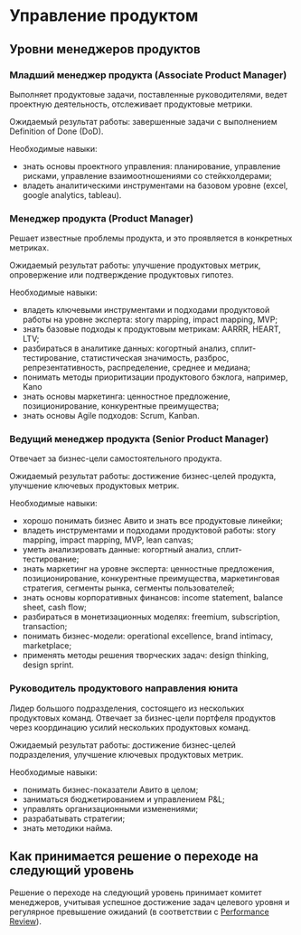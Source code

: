 # Управление продуктом

## Уровни менеджеров продуктов

### Младший менеджер продукта (Associate Product Manager)
Выполняет продуктовые задачи, поставленные руководителями, ведет проектную деятельность, отслеживает продуктовые метрики.

Ожидаемый результат работы: завершенные задачи с выполнением Definition of Done (DoD).

Необходимые навыки: 
- знать основы проектного управления: планирование, управление рисками, управление взаимоотношениями со стейкхолдерами;
- владеть аналитическими инструментами на базовом уровне (excel, google analytics, tableau).

### Менеджер продукта (Product Manager)

Решает известные проблемы продукта, и это проявляется в конкретных метриках.

Ожидаемый результат работы: улучшение продуктовых метрик, опровержение или подтверждение продуктовых гипотез.

Необходимые навыки:
- владеть ключевыми инструментами и подходами продуктовой работы на уровне эксперта: story mapping, impact mapping, MVP;
- знать базовые подходы к продуктовым метрикам: AARRR, HEART, LTV;
- разбираться в аналитике данных: когортный анализ, сплит-тестирование, статистическая значимость, разброс, репрезентативность, распределение, среднее и медиана;
- понимать методы приоритизации продуктового бэклога, например, Kano
- знать основы маркетинга: ценностное предложение, позиционирование, конкурентные преимущества;
- знать основы Agile подходов: Scrum, Kanban.

### Ведущий менеджер продукта (Senior Product Manager)
Отвечает за бизнес-цели самостоятельного продукта. 

Ожидаемый результат работы: достижение бизнес-целей продукта, улучшение ключевых продуктовых метрик.

Необходимые навыки:
- хорошо понимать бизнес Авито и знать все продуктовые линейки;
- владеть инструментами и подходами продуктовой работы: story mapping, impact mapping, MVP, lean canvas;
- уметь анализировать данные: когортный анализ, сплит-тестирование;
- знать маркетинг на уровне эксперта: ценностные предложения, позиционирование, конкурентные преимущества, маркетинговая стратегия, сегменты рынка, сегменты пользователей;
- знать основы корпоративных финансов: income statement, balance sheet, cash flow;
- разбираться в монетизационных моделях: freemium, subscription, transaction;
- понимать бизнес-модели: operational excellence, brand intimacy, marketplace;
- применять методы решения творческих задач: design thinking, design sprint.

### Руководитель продуктового направления юнита
Лидер большого подразделения, состоящего из нескольких продуктовых команд. Отвечает за бизнес-цели портфеля продуктов через координацию усилий нескольких продуктовых команд. 

Ожидаемый результат работы: достижение бизнес-целей подразделения, улучшение ключевых продуктовых метрик.

Необходимые навыки:
- понимать бизнес-показатели Авито в целом;
- заниматься бюджетированием и управлением P&L;
- управлять организационными изменениями;
- разрабатывать стратегии;
- знать методики найма.

## Как принимается решение о переходе на следующий уровень
Решение о переходе на следующий уровень принимает комитет менеджеров, учитывая успешное достижение задач целевого уровня и регулярное превышение ожиданий (в соответствии с [Performance Review](https://github.com/DirtyRamirez/playbook/blob/master/goal-setting.md#performance-review)).

